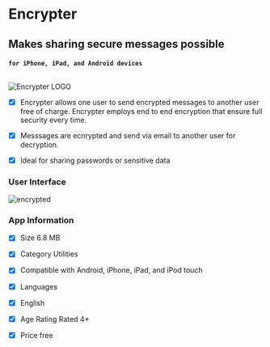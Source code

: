 # Encrypter 
## Makes sharing secure messages possible
#### `for iPhone, iPad, and Android devices` 
##

![Encrypter LOGO](https://user-images.githubusercontent.com/8477977/39731379-55e41ac6-5235-11e8-9423-f365a946856f.png)

- [x] Encrypter allows one user to send encrypted messages to another user free of charge. Encrypter employs end to end encryption that ensure full security every time. 

- [x] Messsages are ecnrypted and send via email to another user for decryption.

- [x] Ideal for sharing passwords or sensitive data 


### User Interface

![encrypted](https://user-images.githubusercontent.com/8477977/39731477-c8a132ce-5235-11e8-9f24-3ced43bcd210.png)

### App Information
- [x] Size 6.8 MB
- [x] Category Utilities
- [x] Compatible with Android, iPhone, iPad, and iPod touch
- [x] Languages 
- [x] English
- [x] Age Rating Rated 4+
- [x] Price free

